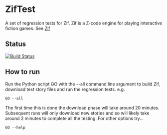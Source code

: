# ZifTest

A set of regression tests for Zif. Zif is a Z-code engine for playing interactive fiction games.
See [Zif](https://github.com/AnotherJohnH/Zif/)

## Status

[![Build Status](https://travis-ci.org/AnotherJohnH/ZifTest.svg?branch=master)](https://travis-ci.org/AnotherJohnH/ZifTest)

## How to run

Run the Python script GO with the --all command line argument to build Zif, download test
story files and run the regression tests. e.g.

```
GO --all
```

The first time this is done the download phase will take around 20 minutes. Subsequent
runs will only download new stories and so will likely take around 2 minutes to complete
all the testing. For other options try...

```
GO --help
```
